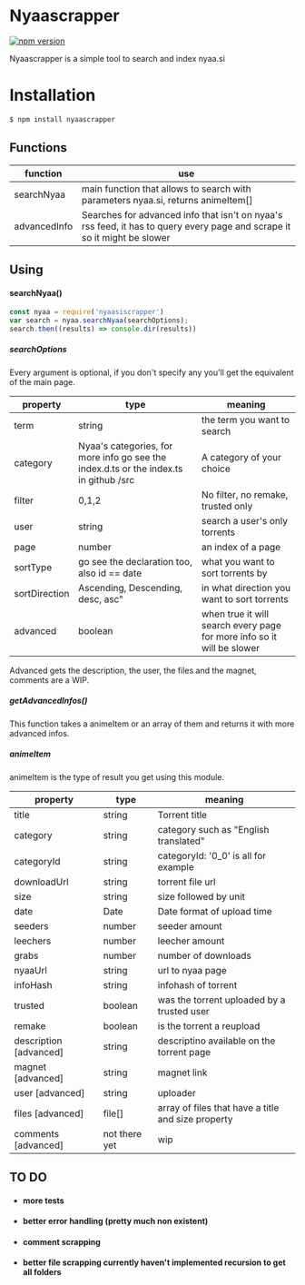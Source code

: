 # Nyaascrapper

[![npm version](https://badge.fury.io/js/nyaasiscrapper.svg)](https://www.npmjs.com/package/nyaasiscrapper)

Nyaascrapper is a simple tool to search and index nyaa.si

# Installation


```sh
$ npm install nyaascrapper
```

## Functions

| function | use |
| ------ | ------ |
| searchNyaa | main function that allows to search with parameters nyaa.si, returns animeItem[] |
| advancedInfo | Searches for advanced info that isn't on nyaa's rss feed, it has to query every page and scrape it so it might be slower |


## Using

#### searchNyaa()

```javascript
const nyaa = require('nyaasiscrapper')
var search = nyaa.searchNyaa(searchOptions);
search.then((results) => console.dir(results))
```

##### searchOptions

Every argument is optional, if you don't specify any you'll get the equivalent of the main page.

| property | type | meaning |
| ------ | ------ | ------ |
| term | string | the term you want to search
| category | Nyaa's categories, for more info go see the index.d.ts or the index.ts in github /src | A category of your choice
| filter | 0,1,2 | No filter, no remake, trusted only
| user | string | search a user's only torrents
| page | number | an index of a page
| sortType | go see the declaration too, also id == date | what you want to sort torrents by
| sortDirection | Ascending, Descending, desc, asc" | in what direction you want to sort torrents
| advanced | boolean | when true it will search every page for more info so it will be slower

Advanced gets the description, the user, the files and the magnet, comments are a WIP.

##### getAdvancedInfos()

This function takes a animeItem or an array of them and returns it with more advanced infos.

##### animeItem
animeItem is the type of result you get using this module.

| property | type | meaning 
| ------ | ------ | ------ |
| title | string | Torrent title
| category | string | category such as "English translated"
| categoryId | string | categoryId: '0_0' is all for example
| downloadUrl | string | torrent file url
| size | string | size followed by unit
| date | Date | Date format of upload time
| seeders | number | seeder amount
| leechers | number | leecher amount
| grabs | number | number of downloads
| nyaaUrl | string | url to nyaa page
| infoHash | string | infohash of torrent
| trusted | boolean | was the torrent uploaded by a trusted user
| remake | boolean | is the torrent a reupload
| description [advanced] | string | descriptino available on the torrent page
| magnet [advanced] | string | magnet link
| user [advanced] | string | uploader
| files [advanced] | file[] | array of files that have a title and size property
| comments [advanced] | not there yet | wip

## TO DO

* #### more tests
* #### better error handling (pretty much non existent)
* #### comment scrapping
* #### better file scrapping currently haven't implemented recursion to get all folders
